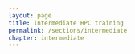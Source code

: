 ```yaml
---
layout: page
title: Intermediate HPC training
permalink: /sections/intermediate
chapter: intermediate
---
```

